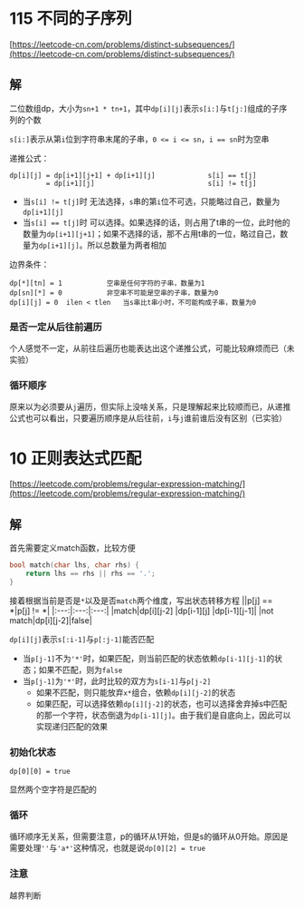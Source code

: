 # 115 不同的子序列
[https://leetcode-cn.com/problems/distinct-subsequences/](https://leetcode-cn.com/problems/distinct-subsequences/)
## 解
二位数组dp，大小为`sn+1 * tn+1`，其中`dp[i][j]`表示`s[i:]`与`t[j:]`组成的子序列的个数

`s[i:]`表示从第`i`位到字符串末尾的子串，`0 <= i <= sn`，`i == sn`时为空串

递推公式：
```
dp[i][j] = dp[i+1][j+1] + dp[i+1][j]             s[i] == t[j]
         = dp[i+1][j]                            s[i] != t[j]
```
- 当`s[i] != t[j]`时
    无法选择，`s`串的第`i`位不可选，只能略过自己，数量为`dp[i+1][j]`
- 当`s[i] == t[j]`时
    可以选择。如果选择的话，则占用了t串的一位，此时他的数量为`dp[i+1][j+1]`；如果不选择的话，那不占用t串的一位，略过自己，数量为`dp[i+1][j]`。所以总数量为两者相加

边界条件：
```
dp[*][tn] = 1           空串是任何字符的子串，数量为1
dp[sn][*] = 0           非空串不可能是空串的子串，数量为0
dp[i][j] = 0  ilen < tlen   当s串比t串小时，不可能构成子串，数量为0
```

### 是否一定从后往前遍历
个人感觉不一定，从前往后遍历也能表达出这个递推公式，可能比较麻烦而已（未实验）

### 循环顺序
原来以为必须要从`j`遍历，但实际上没啥关系，只是理解起来比较顺而已，从递推公式也可以看出，只要遍历顺序是从后往前，`i`与`j`谁前谁后没有区别（已实验）

# 10 正则表达式匹配
[https://leetcode.com/problems/regular-expression-matching/](https://leetcode.com/problems/regular-expression-matching/)

## 解
首先需要定义match函数，比较方便
```c++
bool match(char lhs, char rhs) {
    return lhs == rhs || rhs == '.';
}
```
接着根据当前是否是`*`以及是否`match`两个维度，写出状态转移方程
||p[j] == *|p[j] != *|
|:---:|:---:|:---:|
|match|dp[i][j-2] \|dp[i-1][j] |dp[i-1][j-1]|
|not match|dp[i][j-2]|false|

`dp[i][j]`表示`s[:i-1]`与`p[:j-1]`能否匹配
- 当`p[j-1]`不为`'*'`时，如果匹配，则当前匹配的状态依赖`dp[i-1][j-1]`的状态；如果不匹配，则为`false`
- 当`p[j-1]`为`'*'`时，此时比较的双方为`s[i-1]`与`p[j-2]`
    - 如果不匹配，则只能放弃`x*`组合，依赖`dp[i][j-2]`的状态
    - 如果匹配，可以选择依赖`dp[i][j-2]`的状态，也可以选择舍弃掉s中匹配的那一个字符，状态倒退为`dp[i-1][j]`。由于我们是自底向上，因此可以实现递归匹配的效果

### 初始化状态
```
dp[0][0] = true
```
显然两个空字符是匹配的

### 循环
循环顺序无关系，但需要注意，p的循环从1开始，但是s的循环从0开始。原因是需要处理`''`与`'a*'`这种情况，也就是说`dp[0][2] = true`

### 注意
越界判断